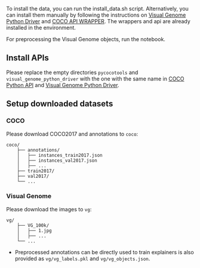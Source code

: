 To install the data, you can run the install_data.sh script. Alternatively, you can install them manually 
by following the instructions on [Visual Genome Python Driver](https://github.com/ranjaykrishna/visual_genome_python_driver) and 
[COCO API WRAPPER](https://github.com/cocodataset/cocoapi/tree/master/PythonAPI/pycocotools). The wrappers and api are already installed
in the environment. 

For preprocessing the Visual Genome objects, run the notebook.

## Install APIs
Please replace the empty directories `pycocotools` and `visual_genome_python_driver` with
the one with the same name in 
[COCO Python API](https://github.com/cocodataset/cocoapi/tree/master/PythonAPI/pycocotools) 
and [Visual Genome Python Driver](https://github.com/ranjaykrishna/visual_genome_python_driver).

## Setup downloaded datasets
### COCO
Please download COCO2017 and annotations to `coco`:
```commandline
coco/
    ├── annotations/
    │   ├── instances_train2017.json
    │   ├── instances_val2017.json
    │   ├── ... 
    ├── train2017/
    ├── val2017/
    └── ...
```

### Visual Genome
Please download the images to `vg`:
```commandline
vg/
    ├── VG_100k/
    │   ├── 1.jpg
    │   ├── ... 
    └── ...
```
- Preprocessed annotations can be directly used to train explainers is also provided as 
`vg/vg_labels.pkl` and `vg/vg_objects.json`.
